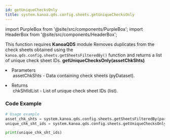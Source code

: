 ```yaml
---
id: getUniqueChecksOnly
title: system.kanoa.qds.config.sheets.getUniqueChecksOnly
---
```


import PurpleBox from '@site/src/components/PurpleBox';
import HeaderBox from '@site/src/components/HeaderBox';

<PurpleBox>This function requires <b>KanoaQDS</b> module</PurpleBox>
<HeaderBox header="Description">Removes duplicates from the check sheets obtained using the `kanoa.qds.config.sheets.getSheetsFilteredBy()` function and returns a list of unique check sheet IDs.</HeaderBox>
<HeaderBox header="Syntax">
    <b>getUniqueChecksOnly(assetChkShts)</b>
    <li> Parameters <br />
        <ul>assetChkShts - Data containing check sheets (pyDataset).</ul>
    </li>
    <li> Returns <br />
        <ul>chkShtIdList - List of unique check sheet IDs (list).</ul>
    </li>
</HeaderBox>

### Code Example
```python
# Usage example
asset_chk_shts = system.kanoa.qds.config.sheets.getSheetsFilteredBy(paramsDict={'enabled': True, 'triggerTypeId': 1, 'modeId': 2, 'shiftNameId': 3, 'toolingId': 6, 'chkShtTypeId': 7, 'chkShtId': 2, 'assetReqd': True, 'assetId': 56})
unique_chk_sht_ids = system.kanoa.qds.config.sheets.getUniqueChecksOnly(assetChkShts=asset_chk_shts)

print(unique_chk_sht_ids)

